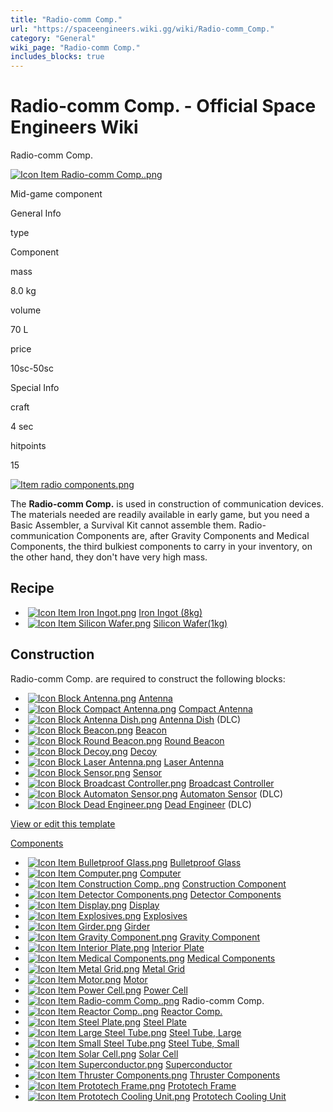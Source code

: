 ```yaml
---
title: "Radio-comm Comp."
url: "https://spaceengineers.wiki.gg/wiki/Radio-comm_Comp."
category: "General"
wiki_page: "Radio-comm Comp."
includes_blocks: true
---
```


# Radio-comm Comp. - Official Space Engineers Wiki

Radio-comm Comp.

[![Icon Item Radio-comm Comp..png](https://spaceengineers.wiki.gg/images/thumb/Icon_Item_Radio-comm_Comp..png/100px-Icon_Item_Radio-comm_Comp..png?d5a95f)](https://spaceengineers.wiki.gg/wiki/File:Icon_Item_Radio-comm_Comp..png)

Mid-game component

General Info

type

Component

mass

8.0 kg

volume

70 L

price

10sc-50sc

Special Info

craft

4 sec

hitpoints

15

[![Item radio components.png](https://spaceengineers.wiki.gg/images/thumb/Item_radio_components.png/320px-Item_radio_components.png?d0426a)](https://spaceengineers.wiki.gg/wiki/File:Item_radio_components.png)

The **Radio-comm Comp.** is used in construction of communication devices. The materials needed are readily available in early game, but you need a Basic Assembler, a Survival Kit cannot assemble them. Radio-communication Components are, after Gravity Components and Medical Components, the third bulkiest components to carry in your inventory, on the other hand, they don't have very high mass.

## Recipe

*    [![Icon Item Iron Ingot.png](https://spaceengineers.wiki.gg/images/thumb/Icon_Item_Iron_Ingot.png/21px-Icon_Item_Iron_Ingot.png?388ec0)](https://spaceengineers.wiki.gg/wiki/Iron_Ingot "Iron Ingot") [Iron Ingot (8kg)](https://spaceengineers.wiki.gg/wiki/Iron_Ingot "Iron Ingot")
*    [![Icon Item Silicon Wafer.png](https://spaceengineers.wiki.gg/images/thumb/Icon_Item_Silicon_Wafer.png/21px-Icon_Item_Silicon_Wafer.png?e4ed69)](https://spaceengineers.wiki.gg/wiki/Silicon_Wafer "Silicon Wafer") [Silicon Wafer(1kg)](https://spaceengineers.wiki.gg/wiki/Silicon_Wafer "Silicon Wafer")

## Construction

Radio-comm Comp. are required to construct the following blocks:

*    [![Icon Block Antenna.png](https://spaceengineers.wiki.gg/images/thumb/Icon_Block_Antenna.png/21px-Icon_Block_Antenna.png?35ae0b)](https://spaceengineers.wiki.gg/wiki/Antenna "Antenna") [Antenna](https://spaceengineers.wiki.gg/wiki/Antenna "Antenna")
*    [![Icon Block Compact Antenna.png](https://spaceengineers.wiki.gg/images/thumb/Icon_Block_Compact_Antenna.png/21px-Icon_Block_Compact_Antenna.png?da2589)](https://spaceengineers.wiki.gg/wiki/Compact_Antenna "Compact Antenna") [Compact Antenna](https://spaceengineers.wiki.gg/wiki/Compact_Antenna "Compact Antenna")
*    [![Icon Block Antenna Dish.png](https://spaceengineers.wiki.gg/images/thumb/Icon_Block_Antenna_Dish.png/21px-Icon_Block_Antenna_Dish.png?8e3d58)](https://spaceengineers.wiki.gg/wiki/Antenna_Dish "Antenna Dish") [Antenna Dish](https://spaceengineers.wiki.gg/wiki/Antenna_Dish "Antenna Dish") (DLC)
*    [![Icon Block Beacon.png](https://spaceengineers.wiki.gg/images/thumb/Icon_Block_Beacon.png/21px-Icon_Block_Beacon.png?3a6e97)](https://spaceengineers.wiki.gg/wiki/Beacon "Beacon") [Beacon](https://spaceengineers.wiki.gg/wiki/Beacon "Beacon")
*    [![Icon Block Round Beacon.png](https://spaceengineers.wiki.gg/images/thumb/Icon_Block_Round_Beacon.png/21px-Icon_Block_Round_Beacon.png?d4affc)](https://spaceengineers.wiki.gg/wiki/Round_Beacon "Round Beacon") [Round Beacon](https://spaceengineers.wiki.gg/wiki/Round_Beacon "Round Beacon")
*    [![Icon Block Decoy.png](https://spaceengineers.wiki.gg/images/thumb/Icon_Block_Decoy.png/21px-Icon_Block_Decoy.png?c368dc)](https://spaceengineers.wiki.gg/wiki/Decoy "Decoy") [Decoy](https://spaceengineers.wiki.gg/wiki/Decoy "Decoy")
*    [![Icon Block Laser Antenna.png](https://spaceengineers.wiki.gg/images/thumb/Icon_Block_Laser_Antenna.png/21px-Icon_Block_Laser_Antenna.png?ebf139)](https://spaceengineers.wiki.gg/wiki/Laser_Antenna "Laser Antenna") [Laser Antenna](https://spaceengineers.wiki.gg/wiki/Laser_Antenna "Laser Antenna")
*    [![Icon Block Sensor.png](https://spaceengineers.wiki.gg/images/thumb/Icon_Block_Sensor.png/21px-Icon_Block_Sensor.png?b7e0be)](https://spaceengineers.wiki.gg/wiki/Sensor "Sensor") [Sensor](https://spaceengineers.wiki.gg/wiki/Sensor "Sensor")
*    [![Icon Block Broadcast Controller.png](https://spaceengineers.wiki.gg/images/thumb/Icon_Block_Broadcast_Controller.png/21px-Icon_Block_Broadcast_Controller.png?d351d9)](https://spaceengineers.wiki.gg/wiki/Broadcast_Controller "Broadcast Controller") [Broadcast Controller](https://spaceengineers.wiki.gg/wiki/Broadcast_Controller "Broadcast Controller")
*    [![Icon Block Automaton Sensor.png](https://spaceengineers.wiki.gg/images/thumb/Icon_Block_Automaton_Sensor.png/21px-Icon_Block_Automaton_Sensor.png?6aac23)](https://spaceengineers.wiki.gg/wiki/Automaton_Sensor "Automaton Sensor") [Automaton Sensor](https://spaceengineers.wiki.gg/wiki/Automaton_Sensor "Automaton Sensor") (DLC)
*    [![Icon Block Dead Engineer.png](https://spaceengineers.wiki.gg/images/thumb/Icon_Block_Dead_Engineer.png/21px-Icon_Block_Dead_Engineer.png?92420d)](https://spaceengineers.wiki.gg/wiki/Dead_Engineer "Dead Engineer") [Dead Engineer](https://spaceengineers.wiki.gg/wiki/Dead_Engineer "Dead Engineer") (DLC)

[View or edit this template](https://spaceengineers.wiki.gg/wiki/Template:Navbox "Template:Navbox")

[Components](https://spaceengineers.wiki.gg/wiki/Component "Component")

*    [![Icon Item Bulletproof Glass.png](https://spaceengineers.wiki.gg/images/thumb/Icon_Item_Bulletproof_Glass.png/21px-Icon_Item_Bulletproof_Glass.png?1941ea)](https://spaceengineers.wiki.gg/wiki/Bulletproof_Glass "Bulletproof Glass") [Bulletproof Glass](https://spaceengineers.wiki.gg/wiki/Bulletproof_Glass "Bulletproof Glass")
*    [![Icon Item Computer.png](https://spaceengineers.wiki.gg/images/thumb/Icon_Item_Computer.png/21px-Icon_Item_Computer.png?65c1a4)](https://spaceengineers.wiki.gg/wiki/Computer "Computer") [Computer](https://spaceengineers.wiki.gg/wiki/Computer "Computer")
*    [![Icon Item Construction Comp..png](https://spaceengineers.wiki.gg/images/thumb/Icon_Item_Construction_Comp..png/21px-Icon_Item_Construction_Comp..png?cdc26f)](https://spaceengineers.wiki.gg/wiki/Construction_Comp. "Construction Comp.") [Construction Component](https://spaceengineers.wiki.gg/wiki/Construction_Comp. "Construction Comp.")
*    [![Icon Item Detector Components.png](https://spaceengineers.wiki.gg/images/thumb/Icon_Item_Detector_Components.png/21px-Icon_Item_Detector_Components.png?ec13ed)](https://spaceengineers.wiki.gg/wiki/Detector_Components "Detector Components") [Detector Components](https://spaceengineers.wiki.gg/wiki/Detector_Components "Detector Components")
*    [![Icon Item Display.png](https://spaceengineers.wiki.gg/images/thumb/Icon_Item_Display.png/21px-Icon_Item_Display.png?a444bc)](https://spaceengineers.wiki.gg/wiki/Display "Display") [Display](https://spaceengineers.wiki.gg/wiki/Display "Display")
*    [![Icon Item Explosives.png](https://spaceengineers.wiki.gg/images/thumb/Icon_Item_Explosives.png/21px-Icon_Item_Explosives.png?8b1670)](https://spaceengineers.wiki.gg/wiki/Explosives "Explosives") [Explosives](https://spaceengineers.wiki.gg/wiki/Explosives "Explosives")
*    [![Icon Item Girder.png](https://spaceengineers.wiki.gg/images/thumb/Icon_Item_Girder.png/21px-Icon_Item_Girder.png?b2c906)](https://spaceengineers.wiki.gg/wiki/Girder "Girder") [Girder](https://spaceengineers.wiki.gg/wiki/Girder "Girder")
*    [![Icon Item Gravity Component.png](https://spaceengineers.wiki.gg/images/thumb/Icon_Item_Gravity_Component.png/21px-Icon_Item_Gravity_Component.png?b50840)](https://spaceengineers.wiki.gg/wiki/Gravity_Component "Gravity Component") [Gravity Component](https://spaceengineers.wiki.gg/wiki/Gravity_Component "Gravity Component")
*    [![Icon Item Interior Plate.png](https://spaceengineers.wiki.gg/images/thumb/Icon_Item_Interior_Plate.png/21px-Icon_Item_Interior_Plate.png?d80f8e)](https://spaceengineers.wiki.gg/wiki/Interior_Plate "Interior Plate") [Interior Plate](https://spaceengineers.wiki.gg/wiki/Interior_Plate "Interior Plate")
*    [![Icon Item Medical Components.png](https://spaceengineers.wiki.gg/images/thumb/Icon_Item_Medical_Components.png/21px-Icon_Item_Medical_Components.png?43cd4b)](https://spaceengineers.wiki.gg/wiki/Medical_Components "Medical Components") [Medical Components](https://spaceengineers.wiki.gg/wiki/Medical_Components "Medical Components")
*    [![Icon Item Metal Grid.png](https://spaceengineers.wiki.gg/images/thumb/Icon_Item_Metal_Grid.png/21px-Icon_Item_Metal_Grid.png?c674cf)](https://spaceengineers.wiki.gg/wiki/Metal_Grid "Metal Grid") [Metal Grid](https://spaceengineers.wiki.gg/wiki/Metal_Grid "Metal Grid")
*    [![Icon Item Motor.png](https://spaceengineers.wiki.gg/images/thumb/Icon_Item_Motor.png/21px-Icon_Item_Motor.png?4a2f3f)](https://spaceengineers.wiki.gg/wiki/Motor "Motor") [Motor](https://spaceengineers.wiki.gg/wiki/Motor "Motor")
*    [![Icon Item Power Cell.png](https://spaceengineers.wiki.gg/images/thumb/Icon_Item_Power_Cell.png/21px-Icon_Item_Power_Cell.png?29ae8b)](https://spaceengineers.wiki.gg/wiki/Power_Cell "Power Cell") [Power Cell](https://spaceengineers.wiki.gg/wiki/Power_Cell "Power Cell")
*    [![Icon Item Radio-comm Comp..png](https://spaceengineers.wiki.gg/images/thumb/Icon_Item_Radio-comm_Comp..png/21px-Icon_Item_Radio-comm_Comp..png?d5a95f)](https://spaceengineers.wiki.gg/wiki/Radio-comm_Comp. "Radio-comm Comp.") Radio-comm Comp.
*    [![Icon Item Reactor Comp..png](https://spaceengineers.wiki.gg/images/thumb/Icon_Item_Reactor_Comp..png/21px-Icon_Item_Reactor_Comp..png?a4057b)](https://spaceengineers.wiki.gg/wiki/Reactor_Comp. "Reactor Comp.") [Reactor Comp.](https://spaceengineers.wiki.gg/wiki/Reactor_Comp. "Reactor Comp.")
*    [![Icon Item Steel Plate.png](https://spaceengineers.wiki.gg/images/thumb/Icon_Item_Steel_Plate.png/21px-Icon_Item_Steel_Plate.png?437e3a)](https://spaceengineers.wiki.gg/wiki/Steel_Plate "Steel Plate") [Steel Plate](https://spaceengineers.wiki.gg/wiki/Steel_Plate "Steel Plate")
*    [![Icon Item Large Steel Tube.png](https://spaceengineers.wiki.gg/images/thumb/Icon_Item_Large_Steel_Tube.png/21px-Icon_Item_Large_Steel_Tube.png?31c1e4)](https://spaceengineers.wiki.gg/wiki/Large_Steel_Tube "Large Steel Tube") [Steel Tube, Large](https://spaceengineers.wiki.gg/wiki/Large_Steel_Tube "Large Steel Tube")
*    [![Icon Item Small Steel Tube.png](https://spaceengineers.wiki.gg/images/thumb/Icon_Item_Small_Steel_Tube.png/21px-Icon_Item_Small_Steel_Tube.png?4fe418)](https://spaceengineers.wiki.gg/wiki/Small_Steel_Tube "Small Steel Tube") [Steel Tube, Small](https://spaceengineers.wiki.gg/wiki/Small_Steel_Tube "Small Steel Tube")
*    [![Icon Item Solar Cell.png](https://spaceengineers.wiki.gg/images/thumb/Icon_Item_Solar_Cell.png/21px-Icon_Item_Solar_Cell.png?70153c)](https://spaceengineers.wiki.gg/wiki/Solar_Cell "Solar Cell") [Solar Cell](https://spaceengineers.wiki.gg/wiki/Solar_Cell "Solar Cell")
*    [![Icon Item Superconductor.png](https://spaceengineers.wiki.gg/images/thumb/Icon_Item_Superconductor.png/21px-Icon_Item_Superconductor.png?b28dbd)](https://spaceengineers.wiki.gg/wiki/Superconductor "Superconductor") [Superconductor](https://spaceengineers.wiki.gg/wiki/Superconductor "Superconductor")
*    [![Icon Item Thruster Components.png](https://spaceengineers.wiki.gg/images/thumb/Icon_Item_Thruster_Components.png/21px-Icon_Item_Thruster_Components.png?a3a389)](https://spaceengineers.wiki.gg/wiki/Thruster_Components "Thruster Components") [Thruster Components](https://spaceengineers.wiki.gg/wiki/Thruster_Components "Thruster Components")
*    [![Icon Item Prototech Frame.png](https://spaceengineers.wiki.gg/images/thumb/Icon_Item_Prototech_Frame.png/21px-Icon_Item_Prototech_Frame.png?3cac18)](https://spaceengineers.wiki.gg/wiki/Prototech_Frame "Prototech Frame") [Prototech Frame](https://spaceengineers.wiki.gg/wiki/Prototech_Frame "Prototech Frame")
*    [![Icon Item Prototech Cooling Unit.png](https://spaceengineers.wiki.gg/images/thumb/Icon_Item_Prototech_Cooling_Unit.png/21px-Icon_Item_Prototech_Cooling_Unit.png?d0b542)](https://spaceengineers.wiki.gg/wiki/Prototech_Cooling_Unit "Prototech Cooling Unit") [Prototech Cooling Unit](https://spaceengineers.wiki.gg/wiki/Prototech_Cooling_Unit "Prototech Cooling Unit")